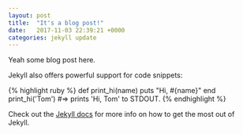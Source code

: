 ```yaml
---
layout: post
title:  "It's a blog post!"
date:   2017-11-03 22:39:21 +0000
categories: jekyll update
---
```


Yeah some blog post here.

Jekyll also offers powerful support for code snippets:

{% highlight ruby %}
def print_hi(name)
  puts "Hi, #{name}"
end
print_hi('Tom')
#=> prints 'Hi, Tom' to STDOUT.
{% endhighlight %}

Check out the [Jekyll docs][jekyll-docs] for more info on how to get the most out of Jekyll.

[jekyll-docs]: https://jekyllrb.com/docs/home
